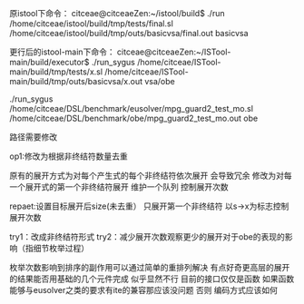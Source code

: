 原istool下命令：
citceae@citceaeZen:~/istool/build$ 
./run /home/citceae/istool/build/tmp/tests/final.sl /home/citceae/istool/build/tmp/outs/basicvsa/final.out basicvsa

更行后的istool-main下命令：
citceae@citceaeZen:~/ISTool-main/build/executor$ 
./run_sygus /home/citceae/ISTool-main/build/tmp/tests/x.sl /home/citceae/ISTool-main/build/tmp/outs/basicvsa/x.out vsa/obe

./run_sygus /home/citceae/DSL/benchmark/eusolver/mpg_guard2_test_mo.sl /home/citceae/DSL/benchmark/obe/mpg_guard2_test_mo.out obe

路径需要修改

op1:修改为根据非终结符数量去重

原有的展开方式为对每个产生式的每个非终结符依次展开 会导致冗余
修改为对每一个展开式的第一个非终结符展开 维护一个队列 控制展开次数

repaet:设置目标展开后size(未去重） 只展开第一个非终结符 以s->x为标志控制展开次数

try1：改成非终结符形式
try2：减少展开次数观察更少的展开对于obe的表现的影响（指细节枚举过程）

枚举次数影响到排序的副作用可以通过简单的重排列解决
有点好奇更高层的展开的结果能否用基础的几个元件完成 似乎显然不行
目前的接口仅仅是函数 如果函数能够与eusolver之类的要求有ite的兼容那应该没问题 否则 编码方式应该如何

